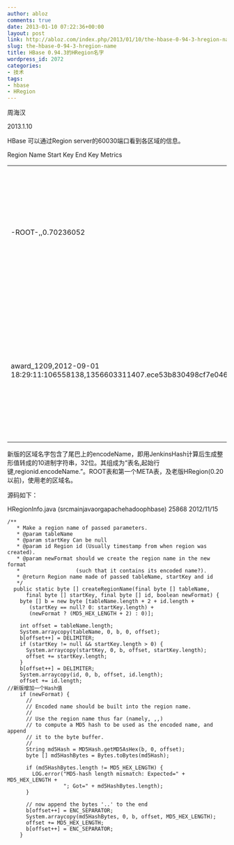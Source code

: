 ```yaml
---
author: abloz
comments: true
date: 2013-01-10 07:22:36+00:00
layout: post
link: http://abloz.com/index.php/2013/01/10/the-hbase-0-94-3-hregion-name/
slug: the-hbase-0-94-3-hregion-name
title: HBase 0.94.3的HRegion名字
wordpress_id: 2072
categories:
- 技术
tags:
- hbase
- HRegion
---
```


周海汉

2013.1.10

HBase 可以通过Region server的60030端口看到各区域的信息。
<table >
<tbody >
<tr >
Region Name
Start Key
End Key
Metrics
</tr>
<tr >

<td >-ROOT-,,0.70236052
</td>

<td >
</td>

<td >
</td>

<td >numberOfStores=1, numberOfStorefiles=1, storefileUncompressedSizeMB=0, storefileSizeMB=0, memstoreSizeMB=0, storefileIndexSizeMB=0, readRequestsCount=456675, writeRequestsCount=1, rootIndexSizeKB=0, totalStaticIndexSizeKB=0, totalStaticBloomSizeKB=0, totalCompactingKVs=10, currentCompactedKVs=10, compactionProgressPct=1.0, coprocessors=[]
</td>
</tr>
<tr >

<td >award_1209,2012-09-01 18:29:11:106558138,1356603311407.ece53b830498cf7e0462332056b436f9.
</td>

<td >2012-09-01 18:29:11:106558138
</td>

<td >2012-09-01 20:13:38:162325277
</td>

<td >numberOfStores=1, numberOfStorefiles=1, storefileUncompressedSizeMB=133, storefileSizeMB=133, compressionRatio=1.0000, memstoreSizeMB=0, storefileIndexSizeMB=0, readRequestsCount=188270, writeRequestsCount=0, rootIndexSizeKB=0, totalStaticIndexSizeKB=140, totalStaticBloomSizeKB=0, totalCompactingKVs=4515962, currentCompactedKVs=1998451, compactionProgressPct=0.0, coprocessors=[]
</td>
</tr>
</tbody>
</table>
新版的区域名字包含了尾巴上的encodeName，即用JenkinsHash计算后生成整形值转成的10进制字符串，32位。其组成为“表名,起始行键,regionid.encodeName.”。ROOT表和第一个META表，及老版HRegion(0.20以前)，使用老的区域名。

源码如下：

HRegionInfo.java (srcmainjavaorgapachehadoophbase) 25868 2012/11/15

    
    /**
       * Make a region name of passed parameters.
       * @param tableName
       * @param startKey Can be null
       * @param id Region id (Usually timestamp from when region was created).
       * @param newFormat should we create the region name in the new format
       *                  (such that it contains its encoded name?).
       * @return Region name made of passed tableName, startKey and id
       */
      public static byte [] createRegionName(final byte [] tableName,
          final byte [] startKey, final byte [] id, boolean newFormat) {
        byte [] b = new byte [tableName.length + 2 + id.length +
           (startKey == null? 0: startKey.length) +
           (newFormat ? (MD5_HEX_LENGTH + 2) : 0)];
    
        int offset = tableName.length;
        System.arraycopy(tableName, 0, b, 0, offset);
        b[offset++] = DELIMITER;
        if (startKey != null && startKey.length > 0) {
          System.arraycopy(startKey, 0, b, offset, startKey.length);
          offset += startKey.length;
        }
        b[offset++] = DELIMITER;
        System.arraycopy(id, 0, b, offset, id.length);
        offset += id.length;
    //新版增加一个Hash值
        if (newFormat) {
          //
          // Encoded name should be built into the region name.
          //
          // Use the region name thus far (namely, ,,)
          // to compute a MD5 hash to be used as the encoded name, and append
          // it to the byte buffer.
          //
          String md5Hash = MD5Hash.getMD5AsHex(b, 0, offset);
          byte [] md5HashBytes = Bytes.toBytes(md5Hash);
    
          if (md5HashBytes.length != MD5_HEX_LENGTH) {
            LOG.error("MD5-hash length mismatch: Expected=" + MD5_HEX_LENGTH +
                      "; Got=" + md5HashBytes.length);
          }
    
          // now append the bytes '..' to the end
          b[offset++] = ENC_SEPARATOR;
          System.arraycopy(md5HashBytes, 0, b, offset, MD5_HEX_LENGTH);
          offset += MD5_HEX_LENGTH;
          b[offset++] = ENC_SEPARATOR;
        }



